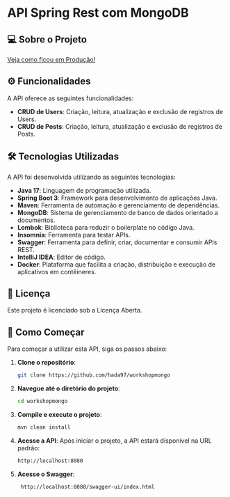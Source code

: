 # API Spring Rest com MongoDB

## 💻 Sobre o Projeto

[Veja como ficou em Produção!](https://workshop-workshop.onrender.com/swagger-ui/index.html)

## ⚙️ Funcionalidades

A API oferece as seguintes funcionalidades:
- **CRUD de Users**: Criação, leitura, atualização e exclusão de registros de Users.
- **CRUD de Posts**: Criação, leitura, atualização e exclusão de registros de Posts.

## 🛠 Tecnologias Utilizadas

A API foi desenvolvida utilizando as seguintes tecnologias:
- **Java 17**: Linguagem de programação utilizada.
- **Spring Boot 3**: Framework para desenvolvimento de aplicações Java.
- **Maven**: Ferramenta de automação e gerenciamento de dependências.
- **MongoDB**: Sistema de gerenciamento de banco de dados orientado a documentos.
- **Lombok**: Biblioteca para reduzir o boilerplate no código Java.
- **Insomnia**: Ferramenta para testar APIs.
- **Swagger**: Ferramenta para definir, criar, documentar e consumir APIs REST.
- **IntelliJ IDEA**: Editor de código.
- **Docker**:  Plataforma que facilita a criação, distribuição e execução de aplicativos em contêineres.

## 📝 Licença

Este projeto é licenciado sob a Licença Aberta.

## 🚀 Como Começar

Para começar a utilizar esta API, siga os passos abaixo:

1. **Clone o repositório**:
    ```bash
    git clone https://github.com/hada97/workshopmongo
    ```

2. **Navegue até o diretório do projeto**:
    ```bash
    cd workshopmongo
    ```

3. **Compile e execute o projeto**:
    ```bash
    mvn clean install

    ```

4. **Acesse a API**: Após iniciar o projeto, a API estará disponível na URL padrão:
    ```bash
    http://localhost:8080

    ```


6. **Acesse o Swagger**:
   ```bash
    http://localhost:8080/swagger-ui/index.html

    ```
